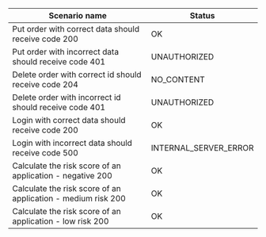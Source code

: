  
 | Scenario name                                                | Status                |
 |--------------------------------------------------------------|-----------------------|
 | Put order with correct data should receive code 200          | OK                    |
 | Put order with incorrect data should receive code 401        | UNAUTHORIZED          |
 | Delete order with correct id should receive code 204         | NO_CONTENT            |
 | Delete order with incorrect id should receive code 401       | UNAUTHORIZED          |
 | Login with correct data should receive code 200              | OK                    |
 | Login with incorrect data should receive code 500            | INTERNAL_SERVER_ERROR |
 | Calculate the risk score of an application - negative 200    | OK                    |
 | Calculate the risk score of an application - medium risk 200 | OK                    |
 | Calculate the risk score of an application - low risk 200    | OK                    |
